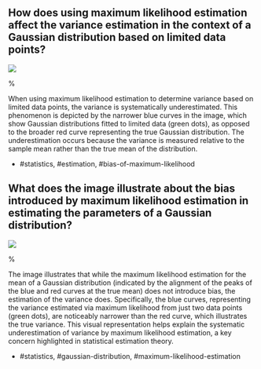 ## How does using maximum likelihood estimation affect the variance estimation in the context of a Gaussian distribution based on limited data points?

![](https://cdn.mathpix.com/cropped/2024_05_10_b1d2b75d968ee60f6ba8g-1.jpg?height=316&width=1492&top_left_y=210&top_left_x=154)

%

When using maximum likelihood estimation to determine variance based on limited data points, the variance is systematically underestimated. This phenomenon is depicted by the narrower blue curves in the image, which show Gaussian distributions fitted to limited data (green dots), as opposed to the broader red curve representing the true Gaussian distribution. The underestimation occurs because the variance is measured relative to the sample mean rather than the true mean of the distribution.

- #statistics, #estimation, #bias-of-maximum-likelihood

## What does the image illustrate about the bias introduced by maximum likelihood estimation in estimating the parameters of a Gaussian distribution?

![](https://cdn.mathpix.com/cropped/2024_05_10_b1d2b75d968ee60f6ba8g-1.jpg?height=316&width=1492&top_left_y=210&top_left_x=154)

%

The image illustrates that while the maximum likelihood estimation for the mean of a Gaussian distribution (indicated by the alignment of the peaks of the blue and red curves at the true mean) does not introduce bias, the estimation of the variance does. Specifically, the blue curves, representing the variance estimated via maximum likelihood from just two data points (green dots), are noticeably narrower than the red curve, which illustrates the true variance. This visual representation helps explain the systematic underestimation of variance by maximum likelihood estimation, a key concern highlighted in statistical estimation theory.

- #statistics, #gaussian-distribution, #maximum-likelihood-estimation